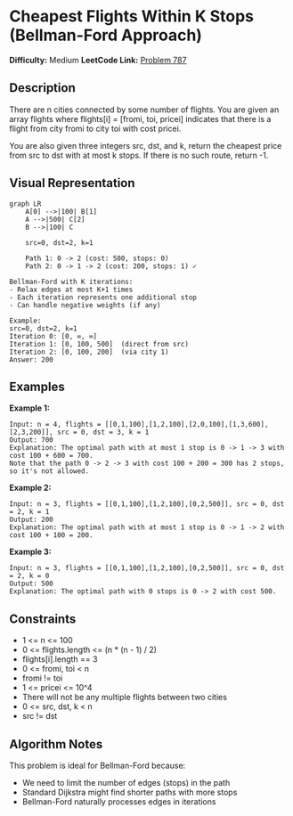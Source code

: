 # Cheapest Flights Within K Stops (Bellman-Ford Approach)

**Difficulty:** Medium
**LeetCode Link:** [Problem 787](https://leetcode.com/problems/cheapest-flights-within-k-stops/)

## Description
There are n cities connected by some number of flights. You are given an array flights where flights[i] = [fromi, toi, pricei] indicates that there is a flight from city fromi to city toi with cost pricei.

You are also given three integers src, dst, and k, return the cheapest price from src to dst with at most k stops. If there is no such route, return -1.

## Visual Representation

```mermaid
graph LR
    A[0] -->|100| B[1]
    A -->|500| C[2]
    B -->|100| C

    src=0, dst=2, k=1

    Path 1: 0 -> 2 (cost: 500, stops: 0)
    Path 2: 0 -> 1 -> 2 (cost: 200, stops: 1) ✓
```

```
Bellman-Ford with K iterations:
- Relax edges at most K+1 times
- Each iteration represents one additional stop
- Can handle negative weights (if any)

Example:
src=0, dst=2, k=1
Iteration 0: [0, ∞, ∞]
Iteration 1: [0, 100, 500]  (direct from src)
Iteration 2: [0, 100, 200]  (via city 1)
Answer: 200
```

## Examples

**Example 1:**
```
Input: n = 4, flights = [[0,1,100],[1,2,100],[2,0,100],[1,3,600],[2,3,200]], src = 0, dst = 3, k = 1
Output: 700
Explanation: The optimal path with at most 1 stop is 0 -> 1 -> 3 with cost 100 + 600 = 700.
Note that the path 0 -> 2 -> 3 with cost 100 + 200 = 300 has 2 stops, so it's not allowed.
```

**Example 2:**
```
Input: n = 3, flights = [[0,1,100],[1,2,100],[0,2,500]], src = 0, dst = 2, k = 1
Output: 200
Explanation: The optimal path with at most 1 stop is 0 -> 1 -> 2 with cost 100 + 100 = 200.
```

**Example 3:**
```
Input: n = 3, flights = [[0,1,100],[1,2,100],[0,2,500]], src = 0, dst = 2, k = 0
Output: 500
Explanation: The optimal path with 0 stops is 0 -> 2 with cost 500.
```

## Constraints
- 1 <= n <= 100
- 0 <= flights.length <= (n * (n - 1) / 2)
- flights[i].length == 3
- 0 <= fromi, toi < n
- fromi != toi
- 1 <= pricei <= 10^4
- There will not be any multiple flights between two cities
- 0 <= src, dst, k < n
- src != dst

## Algorithm Notes
This problem is ideal for Bellman-Ford because:
- We need to limit the number of edges (stops) in the path
- Standard Dijkstra might find shorter paths with more stops
- Bellman-Ford naturally processes edges in iterations
